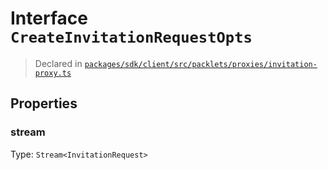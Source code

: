 # Interface `CreateInvitationRequestOpts`
> Declared in [`packages/sdk/client/src/packlets/proxies/invitation-proxy.ts`]()


## Properties
### stream 
Type: `Stream<InvitationRequest>`